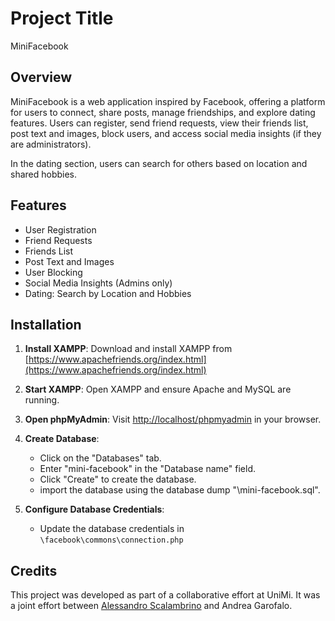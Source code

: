 # Project Title
MiniFacebook
## Overview
MiniFacebook is a web application inspired by Facebook, offering a platform for users to connect, share posts, manage friendships, and explore dating features. Users can register, send friend requests, view their friends list, post text and images, block users, and access social media insights (if they are administrators).

In the dating section, users can search for others based on location and shared hobbies.

## Features
- User Registration
- Friend Requests
- Friends List
- Post Text and Images
- User Blocking
- Social Media Insights (Admins only)
- Dating: Search by Location and Hobbies

## Installation
1. **Install XAMPP**: Download and install XAMPP from [https://www.apachefriends.org/index.html](https://www.apachefriends.org/index.html)
2. **Start XAMPP**: Open XAMPP and ensure Apache and MySQL are running.
3. **Open phpMyAdmin**: Visit [http://localhost/phpmyadmin](http://localhost/phpmyadmin) in your browser.
4. **Create Database**:
   - Click on the "Databases" tab.
   - Enter "mini-facebook" in the "Database name" field.
   - Click "Create" to create the database.
   - import the database using the database dump "\mini-facebook.sql".

5. **Configure Database Credentials**:
   
   - Update the database credentials in `\facebook\commons\connection.php`
## Credits

This project was developed as part of a collaborative effort at UniMi. It was a joint effort between [Alessandro Scalambrino](https://github.com/alessandro-scalambrino) and Andrea Garofalo.
